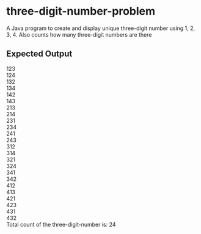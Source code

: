 # three-digit-number-problem
A Java program to create and display unique three-digit number using 1, 2, 3, 4. Also counts how many three-digit numbers are there
 
## Expected Output
123<br/>
124<br/>
132<br/>
134<br/>
142<br/>
143<br/>
213<br/>
214<br/>
231<br/>
234<br/>
241<br/>
243<br/>
312<br/>
314<br/>
321<br/>
324<br/>
341<br/>
342<br/>
412<br/>
413<br/>
421<br/>
423<br/>
431<br/>
432<br/>
Total count of the three-digit-number is: 24

